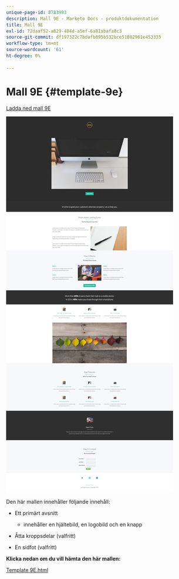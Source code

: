 ```yaml
---
unique-page-id: 8783993
description: Mall 9E - Marketo Docs - produktdokumentation
title: Mall 9E
exl-id: 72daaf52-a829-404d-a5ef-6a81abafa8c3
source-git-commit: df197322c7bdafb695b532bce51802961e453335
workflow-type: tm+mt
source-wordcount: '61'
ht-degree: 0%

---
```


# Mall 9E {#template-9e}

[Ladda ned mall 9E](https://experienceleague.adobe.com/landing/marketo/lp-templates/template-9e.html)

![](assets/image2015-7-28-15-3a33-3a3.png)

Den här mallen innehåller följande innehåll:

* Ett primärt avsnitt

   * innehåller en hjältebild, en logobild och en knapp

* Åtta kroppsdelar (valfritt)
* En sidfot (valfritt)

**Klicka nedan om du vill hämta den här mallen:**

[Template 9E.html](https://experienceleague.adobe.com/landing/marketo/lp-templates/template-9e.html)
